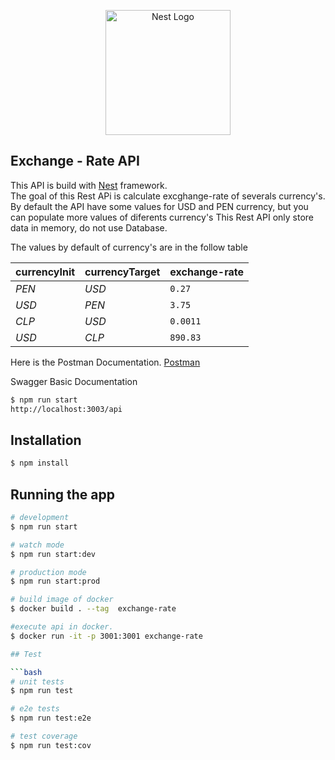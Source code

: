 <p align="center">
  <a href="http://nestjs.com/" target="blank"><img src="https://nestjs.com/img/logo-small.svg" width="200" alt="Nest Logo" /></a>
</p>

[circleci-image]: https://img.shields.io/circleci/build/github/nestjs/nest/master?token=abc123def456
[circleci-url]: https://circleci.com/gh/nestjs/nest


## Exchange - Rate API

This API is build with [Nest](https://github.com/nestjs/nest) framework.<br>
The goal of this Rest APi is calculate excghange-rate of severals currency's.<br>
By default the API have some values for USD and PEN currency, but you can populate
more values of diferents currency's
This Rest API only store data in memory, do not use Database.

The values by default of currency's are in the follow table

currencyInit | currencyTarget | exchange-rate
--- | --- | ---
*PEN* | *USD* | `0.27`
*USD* | *PEN* | `3.75`
*CLP* | *USD* | `0.0011`
*USD* | *CLP* | `890.83`

Here is the Postman Documentation.
[Postman](docs\postman)


Swagger Basic Documentation
```bash
$ npm run start
http://localhost:3003/api

```
## Installation

```bash
$ npm install
```

## Running the app

```bash
# development
$ npm run start

# watch mode
$ npm run start:dev

# production mode
$ npm run start:prod

# build image of docker
$ docker build . --tag  exchange-rate

#execute api in docker.
$ docker run -it -p 3001:3001 exchange-rate

## Test

```bash
# unit tests
$ npm run test

# e2e tests
$ npm run test:e2e

# test coverage
$ npm run test:cov
```


